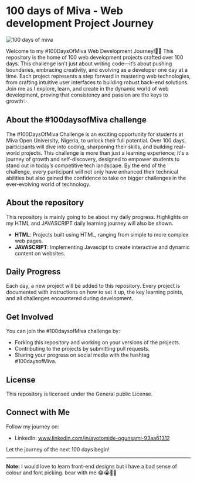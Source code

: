 # 100 days of Miva - Web development Project Journey

![100 days of miva](https://github.com/user-attachments/assets/b76cbbdf-9f71-4212-aeec-ead56a3362be)

Welcome to my #100DaysOfMiva Web Development Journey!🎉🎉 This repository is the home of 100 web development projects crafted over 100 days. This challenge isn’t just about writing code—it’s about pushing boundaries, embracing creativity, and evolving as a developer one day at a time. 
Each project represents a step forward in mastering web technologies, from crafting intuitive user interfaces to building robust back-end solutions. Join me as I explore, learn, and create in the dynamic world of web development, proving that consistency and passion are the keys to growth✨.

## About the #100daysofMiva challenge
The #100DaysOfMiva Challenge is an exciting opportunity for students at Miva Open University, Nigeria, to unlock their full potential. Over 100 days, participants will dive into coding, sharpening their skills, and building real-world projects. This challenge is more than just a learning experience; 
it's a journey of growth and self-discovery, designed to empower students to stand out in today’s competitive tech landscape. By the end of the challenge, every participant will not only have enhanced their technical abilities but also gained the confidence to take on bigger challenges in the ever-evolving world of technology.

## About the repository
This repository is mainly going to be about my daily progress. Highlights on my HTML and JAVASCRIPT daily learning journey will also be shown.
- **HTML**: Projects built using HTML, ranging from simple to more complex web pages.
- **JAVASCRIPT**: Implementing Javascipt to create interactive and dynamic content on websites.

## Daily Progress
Each day, a new project will be added to this repository. Every project is documented with instructions on how to set it up, the key learning points, and all challenges encountered during development.

## Get Involved
You can join the #100daysofMiva challenge by:
- Forking this repository and working on your versions of the projects.
- Contributing to the projects by submitting pull requests.
- Sharing your progress on social media with the hashtag #100daysofMiva.

## License
This repository is licensed under the General public License.

## Connect with Me

Follow my journey on:
- LinkedIn: www.linkedin.com/in/ayotomide-ogunsami-93aa61312

Let the journey of the next 100 days begin!

---

**Note:** I would love to learn front-end designs but i have a bad sense of colour and font picking. bear with me 😂😭✌🏻


